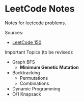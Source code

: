 # LeetCode Notes

Notes for leetcode problems.

Sources:

- [LeetCode 150](https://leetcode.com/studyplan/top-interview-150/)

Important Topics (to be revised):
- Graph BFS
    - **Minimum Genetic Mutation**
- Backtracking
    - Permutations
    - Combinations
- Dynamic Programming
- O/1 Knapsack
